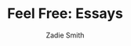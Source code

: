 ---
title: "Feel Free: Essays"
author: "Zadie Smith"
isbn: ""
isbn13: ""
rating: "4"
publisher: "Penguin Books"
pages: "464"
publishYear: "2018"
read: "2019"
goodreads_id: "35581653"
language: "en"
---